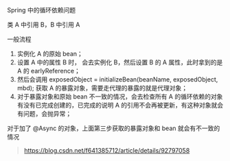 Spring 中的循环依赖问题

类 A 中引用 B，B 中引用 A

一般流程
1. 实例化 A 的原始 bean；
2. 设置 A 中的属性 B 时， 会去实例化 B，然后设置 B 的 A 属性，此时拿到的是 A 的 earlyReference；
3. 然后会调用 exposedObject = initializeBean(beanName, exposedObject, mbd); 获取 A 的暴露对象，需要走代理的暴露的就是代理对象；
4. 对于暴露对象和原始 bean 不一致的情况，会去检查所有 A 的循环依赖的对象有没有已完成创建的，已完成的说明 A 的引用不会再被更新，有这种对象就会有问题，会抛异常；


对于加了 @Async 的对象，上面第三步获取的暴露对象和 bean 就会有不一致的情况



> https://blog.csdn.net/f641385712/article/details/92797058
